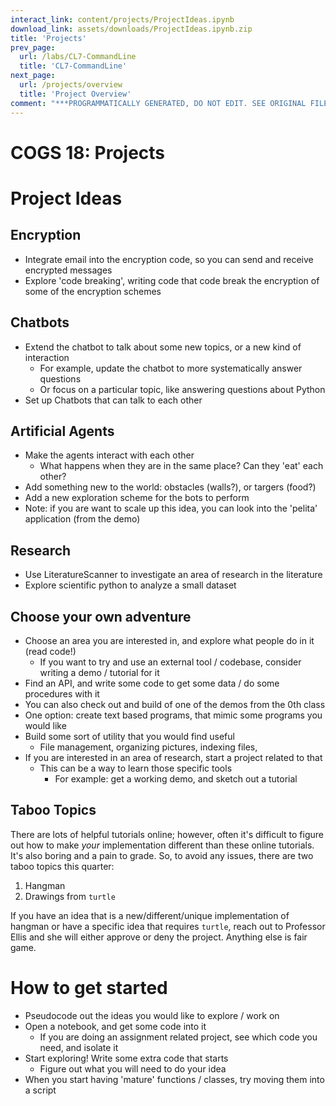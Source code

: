 ```yaml
---
interact_link: content/projects/ProjectIdeas.ipynb
download_link: assets/downloads/ProjectIdeas.ipynb.zip
title: 'Projects'
prev_page:
  url: /labs/CL7-CommandLine
  title: 'CL7-CommandLine'
next_page:
  url: /projects/overview
  title: 'Project Overview'
comment: "***PROGRAMMATICALLY GENERATED, DO NOT EDIT. SEE ORIGINAL FILES IN /content***"
---
```


# COGS 18: Projects

# Project Ideas

## Encryption

- Integrate email into the encryption code, so you can send and receive encrypted messages
- Explore 'code breaking', writing code that code break the encryption of some of the encryption schemes

## Chatbots

- Extend the chatbot to talk about some new topics, or a new kind of interaction
    - For example, update the chatbot to more systematically answer questions
    - Or focus on a particular topic, like answering questions about Python
- Set up Chatbots that can talk to each other

## Artificial Agents

- Make the agents interact with each other
    - What happens when they are in the same place? Can they 'eat' each other?
- Add something new to the world: obstacles (walls?), or targers (food?)
- Add a new exploration scheme for the bots to perform
- Note: if you are want to scale up this idea, you can look into the 'pelita' application (from the demo)

## Research

- Use LiteratureScanner to investigate an area of research in the literature
- Explore scientific python to analyze a small dataset

## Choose your own adventure

- Choose an area you are interested in, and explore what people do in it (read code!)
    - If you want to try and use an external tool / codebase, consider writing a demo / tutorial for it
- Find an API, and write some code to get some data / do some procedures with it
- You can also check out and build of one of the demos from the 0th class
- One option: create text based programs, that mimic some programs you would like
- Build some sort of utility that you would find useful
    - File management, organizing pictures, indexing files, 
- If you are interested in an area of research, start a project related to that
    - This can be a way to learn those specific tools
        - For example: get a working demo, and sketch out a tutorial

## Taboo Topics

There are lots of helpful tutorials online; however, often it's difficult to figure out how to make _your_ implementation different than these online tutorials. It's also boring and a pain to grade. So, to avoid any issues, there are two taboo topics this quarter:

1. Hangman
2. Drawings from `turtle`

If you have an idea that is a new/different/unique implementation of hangman or have a specific idea that requires `turtle`, reach out to Professor Ellis and she will either approve or deny the project. Anything else is fair game.

# How to get started

- Pseudocode out the ideas you would like to explore / work on
- Open a notebook, and get some code into it
    - If you are doing an assignment related project, see which code you need, and isolate it
- Start exploring! Write some extra code that starts 
    - Figure out what you will need to do your idea
- When you start having 'mature' functions / classes, try moving them into a script
